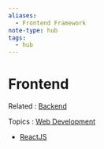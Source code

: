 ```yaml
---
aliases:
  - Frontend Framework
note-type: hub
tags:
  - hub
---
```


# Frontend

Related : [Backend](Backend.md)

Topics : [Web Development](Web%20Development.md)

- [ReactJS](ReactJS.md)

